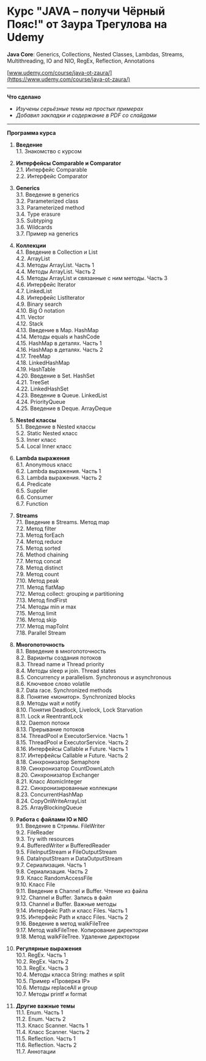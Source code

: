 # Курс "JAVA – получи Чёрный Пояс!" от Заура Трегулова на Udemy

**Java Core**: Generics, Collections, Nested Classes, Lambdas, Streams,
Multithreading, IO and NIO, RegEx, Reflection, Annotations

[www.udemy.com/course/java-ot-zaura/](https://www.udemy.com/course/java-ot-zaura/)

----------------------------------------------------

**Что сделано**

- *Изучены серьёзные темы на простых примерах*
- *Добавил закладки и содержание в PDF со слайдами*

----------------------------------------------------

**Программа курса**

1. **Введение**  
    1.1. Знакомство с курсом  

2. **Интерфейсы Comparable и Comparator**  
    2.1. Интерфейс Comparable  
    2.2. Интерфейс Comparator  

3. **Generics**  
    3.1. Введение в generics  
    3.2. Parameterized class  
    3.3. Parameterized method  
    3.4. Type erasure  
    3.5. Subtyping  
    3.6. Wildcards  
    3.7. Пример на generics  

4. **Коллекции**  
    4.1. Введение в Collection и List  
    4.2. ArrayList  
    4.3. Методы ArrayList. Часть 1  
    4.4. Методы ArrayList. Часть 2  
    4.5. Методы ArrayList и связанные с ним методы. Часть 3  
    4.6. Интерфейс Iterator  
    4.7. LinkedList  
    4.8. Интерфейс ListIterator  
    4.9. Binary search  
    4.10. Big O notation  
    4.11. Vector  
    4.12. Stack  
    4.13. Введение в Map. HashMap  
    4.14. Методы equals и hashCode  
    4.15. HashMap в деталях. Часть 1  
    4.16. HashMap в деталях. Часть 2  
    4.17. TreeMap  
    4.18. LinkedHashMap  
    4.19. HashTable  
    4.20. Введение в Set. HashSet  
    4.21. TreeSet  
    4.22. LinkedHashSet  
    4.23. Введение в Queue. LinkedList  
    4.24. PriorityQueue  
    4.25. Введение в Deque. ArrayDeque  

5. **Nested классы**  
    5.1. Введение в Nested классы  
    5.2. Static Nested класс  
    5.3. Inner класс  
    5.4. Local Inner класс  

6. **Lambda выражения**  
    6.1. Anonymous класс  
    6.2. Lambda выражения. Часть 1  
    6.3. Lambda выражения. Часть 2  
    6.4. Predicate  
    6.5. Supplier  
    6.6. Consumer  
    6.7. Function  

7. **Streams**  
    7.1. Введение в Streams. Метод map  
    7.2. Метод filter  
    7.3. Метод forEach  
    7.4. Метод reduce  
    7.5. Метод sorted  
    7.6. Method chaining  
    7.7. Метод concat  
    7.8. Метод distinct  
    7.9. Метод count  
    7.10. Метод peak  
    7.11. Метод flatMap  
    7.12. Метод collect: grouping и partitioning  
    7.13. Метод findFirst  
    7.14. Методы min и max  
    7.15. Метод limit  
    7.16. Метод skip  
    7.17. Метод mapToInt  
    7.18. Parallel Stream  

8. **Многопоточность**  
    8.1. Ввведение в многопоточность  
    8.2. Варианты создания потоков  
    8.3. Thread name и Thread priority  
    8.4. Методы sleep и join. Thread states  
    8.5. Concurrency и parallelism. Synchronous и asynchronous  
    8.6. Ключевое слово volatile  
    8.7. Data race. Synchronized methods  
    8.8. Понятие «монитор». Synchronized blocks  
    8.9. Методы wait и notify  
    8.10. Понятия Deadlock, Livelock, Lock Starvation  
    8.11. Lock и ReentrantLock  
    8.12. Daemon потоки  
    8.13. Прерывание потоков  
    8.14. ThreadPool и ExecutorService. Часть 1  
    8.15. ThreadPool и ExecutorService. Часть 2  
    8.16. Интерфейсы Callable и Future. Часть 1  
    8.17. Интерфейсы Callable и Future. Часть 2  
    8.18. Синхронизатор Semaphore  
    8.19. Синхронизатор CountDownLatch  
    8.20. Синхронизатор Exchanger  
    8.21. Класс AtomicInteger  
    8.22. Синхронизированные коллекции  
    8.23. ConcurrentHashMap  
    8.24. CopyOnWriteArrayList  
    8.25. ArrayBlockingQueue  

9. **Работа с файлами IO и NIO**  
    9.1. Введение в Стримы. FileWriter  
    9.2. FileReader  
    9.3. Try with resources  
    9.4. BufferedWriter и BufferedReader  
    9.5. FileInputStream и FileOutputStream  
    9.6. DataInputStream и DataOutputStream  
    9.7. Сериализация. Часть 1  
    9.8. Сериализация. Часть 2  
    9.9. Класс RandomAccessFile  
    9.10. Класс File  
    9.11. Введение в Channel и Buffer. Чтение из файла  
    9.12. Channel и Buffer. Запись в файл  
    9.13. Channel и Buffer. Важные методы  
    9.14. Интерфейс Path и класс Files. Часть 1  
    9.15. Интерфейс Path и класс Files. Часть 2  
    9.16. Введение в метод walkFileTree  
    9.17. Метод walkFileTree. Копирование директории  
    9.18. Метод walkFileTree. Удаление директории  

10. **Регулярные выражения**  
    10.1. RegEx. Часть 1  
    10.2. RegEx. Часть 2  
    10.3. RegEx. Часть 3  
    10.4. Методы класса String: mathes и split  
    10.5. Пример «Проверка IP»  
    10.6. Методы replaceAll и group  
    10.7. Методы printf и format  

11. **Другие важные темы**  
    11.1. Enum. Часть 1  
    11.2. Enum. Часть 2  
    11.3. Класс Scanner. Часть 1  
    11.4. Класс Scanner. Часть 2  
    11.5. Reflection. Часть 1  
    11.6. Reflection. Часть 2  
    11.7. Аннотации  
